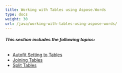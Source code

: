 ```yaml
---
title: Working with Tables using Aspose.Words
type: docs
weight: 30
url: /java/working-with-tables-using-aspose-words/
---
```


###### **This section includes the following topics:**
- [Autofit Setting to Tables](/words/java/autofit-setting-to-tables-html/)
- [Joining Tables](/words/java/joining-tables-html/)
- [Split Tables](/words/java/split-tables-html/)
